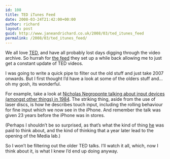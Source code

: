 ```yaml
---
id: 108
title: TED iTunes Feed
date: 2008-03-24T21:42:00+00:00
author: richard
layout: post
guid: http://www.janeandrichard.co.uk/2008/03/ted_itunes_feed
permalink: /2008/03/ted_itunes_feed/
---
```

We all love [TED](http://www.ted.com), and have all probably lost days digging through the video archive. So hurrah for [the feed](http://phobos.apple.com/WebObjects/MZStore.woa/wa/viewPodcast?id=160892972) they set up a while back allowing me to just get a constant update of TED videos.

I was going to write a quick pipe to filter out the old stuff and just take 2007 onwards. But I first thought I&#8217;d have a look at some of the olders stuff and&#8230;oh my gosh, its wonderful.

For example, take a look at [Nicholas Negroponte talking about input devices (amongst other things) in 1984](http://www.ted.com/talks/view/id/230). The striking thing, aside from the use of laser discs, is how he describes touch input, including the rolling behaviour for fine input which we now see in the iPhone. And remember the talk was given 23 years before the iPhone was in stores.

(Perhaps I shouldn&#8217;t be so surprised, as that&#8217;s what the kind of thing [he](http://en.wikipedia.org/wiki/Nicholas_Negroponte) was paid to think about, and the kind of thinking that a year later lead to the opening of the Media lab.)

So I won&#8217;t be filtering out the older TED talks. I&#8217;ll watch it all, which, now I think about it, is what I knew I&#8217;d end up doing anyway.
